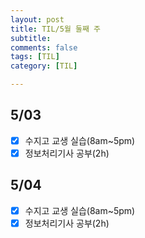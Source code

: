 ```yaml
---
layout: post
title: TIL/5월 둘째 주 
subtitle: 
comments: false
tags: [TIL]
category: [TIL]

---
```

## 5/03

 - [x] 수지고 교생 실습(8am~5pm)
 - [x] 정보처리기사 공부(2h) 

## 5/04
 - [x] 수지고 교생 실습(8am~5pm)
 - [x] 정보처리기사 공부(2h) 
